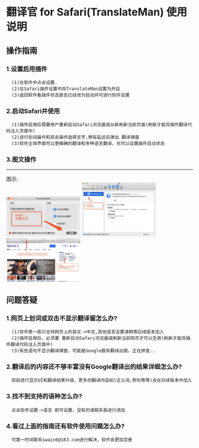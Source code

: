 # 翻译官 for Safari(TranslateMan) 使用说明

## 操作指南

### 1.设置启用插件
      (1)在软件中点击设置.
      (2)在Safari插件设置中将TranslateMan设置为开启
      (3)返回软件看插件状态是否已经改为启动并可进行软件设置


### 2.启动Safari并使用
      (1)插件启用后需要用户重新启动Safari浏览器或从新刷新当前页面(刷新才能将插件翻译代码注入页面中)
      (2)进行划词操作和双击操作选择文字,稍有延迟后弹出 翻译弹窗
      (3)软件主体界面可以更精确的翻译和多种语言翻译，也可以设置插件启动状态

### 3.图文操作 
 -------------  
 图示:  
<img src="step_1.jpg" alt="1.设置插件生效" width="200"  />
<img src="step_2.jpg" alt="2.启动插件" width="200"  />
<img src="step_3.jpg" alt="3.刷新当前网页使插件生效" width="200"  />

## 问题答疑

### 1.网页上划词或双击不显示翻译窗怎么办?
      (1)软件第一版只支持网页上的英文->中文,其他语言设置请稍等后续版本加入
      (2)插件启用后，必须要 重新启动Safari浏览器或刷新当前网页才可以生效(刷新才能将插件翻译代码注入页面中)
      (3)有些语句不显示翻译弹窗，可能是Google服务翻译出错，正在排查..

### 2.翻译后的内容还不够丰富没有Google翻译出的结果详细怎么办?
      目前进行显示UI和翻译结果升级，更多的翻译内容如(近义词,例句等等)会在后续版本中加入

### 3.找不到支持的语种怎么办?

      点击软件设置->语言 即可设置，没有的请联系我进行添加
   
### 4.看过上面的指南还有软件使用问题怎么办?
      可第一时间联系swain6@163.com进行解决，软件会更加完善


